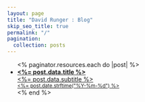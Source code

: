 ```yaml
---
layout: page
title: "David Runger : Blog"
skip_seo_title: true
permalink: "/"
pagination:
  collection: posts
---
```


<ul class="posts-ul">
  <% paginator.resources.each do |post| %>
    <li class="posts-list-item">
      <a href="<%= post.relative_url %>">
        <div class="posts-li-title"><b><%= post.data.title %></b></div>
        <div class="posts-li-subtitle mt-1"><%= post.data.subtitle %></div>
        <div class="posts-li-date"><small><%= post.date.strftime("%Y-%m-%d") %></small></div>
      </a>
    </li>
  <% end %>
</ul>
